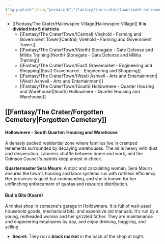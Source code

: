 ```yaml
---
{"dg-publish":true,"permalink":"/fantasy/the-crater/town/south-hollowmere-quarter-housing-and-warehouse/"}
---
```


- [[Fantasy/The Crater/Hallowspire Village\|Hallowspire Village]]
**It is divided into 5 districts**
    - [[Fantasy/The Crater/Town/(Central) Virehold - Farming and Government Tower\|(Central) Virehold - Farming and Government Tower]] 
    - [[Fantasy/The Crater/Town/(North) Stonegate - Gate Defense and Militia Training\|(North) Stonegate - Gate Defense and Militia Training]]
    - [[Fantasy/The Crater/Town/(East) Gravemarket - Engineering and Shopping\|(East) Gravemarket - Engineering and Shopping]]
    - [[Fantasy/The Crater/Town/(West) Ashveil - Arts and Entertainment\|(West) Ashveil - Arts and Entertainment]] 
    - [[Fantasy/The Crater/Town/(South) Hollowmere - Quarter Housing and Warehouse\|(South) Hollowmere - Quarter Housing and Warehouse]]




## [[Fantasy/The Crater/Forgotten Cemetery\|Forgotten Cemetery]]


#### Hollowmere - South Quarter: Housing and Warehouse

A densely packed residential zone where families live in cramped tenements surrounded by decaying warehouses. The air is heavy with dust and desperation. Laborers shuffle between home and work, and the Crimson Council's patrols keep unrest in check.

**Quartermaster Sera Mourn**: A stoic and calculating woman, Sera Mourn ensures the town's housing and labor systems run with ruthless efficiency. Her presence is quiet but commanding, and she is known for her unflinching enforcement of quotas and resource distribution.

#### **Bud's Bits (Koarn)**

A trinket shop in someone's garage in Hollowmere. It is full of well-used household goods, mechanical bits, and expensive old manuals. It's run by a young, redheaded woman and her grizzled father. They are maintenance and engineering employees by day, and enjoy drinking, haggling, and yelling.

- **Secret:** They run a **black market** in the back of the shop at night.


